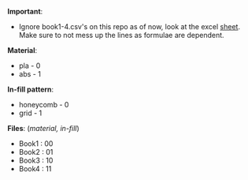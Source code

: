 **Important**:
* Ignore book1-4.csv's on this repo as of now, look at the excel [sheet](https://docs.google.com/spreadsheets/d/1oqmQWbrSk1_UF8Q-CGFdXxojh6ItJZoYwvebjrMaSZA/edit?usp=sharing). Make sure to not mess up the lines as formulae are dependent.

**Material**:
* pla - 0
* abs - 1

**In-fill pattern**:
* honeycomb - 0
* grid      - 1

**Files**: (*material, in-fill*)<br>
* Book1 : 00 <br>
* Book2 : 01 <br>
* Book3 : 10 <br>
* Book4 : 11 <br>
